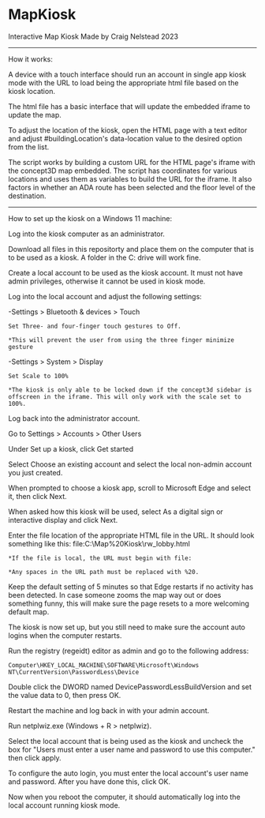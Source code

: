 # MapKiosk
Interactive Map Kiosk
Made by Craig Nelstead 2023

******

How it works:

A device with a touch interface should run an account in single app kiosk mode
with the URL to load being the appropriate html file based on the kiosk 
location. 

The html file has a basic interface that will update the embedded iframe
to update the map.

To adjust the location of the kiosk, open the HTML page with a text editor and 
adjust #buildingLocation's data-location value to the desired option from the 
list.

The script works by building a custom URL for the HTML page's iframe with 
the concept3D map embedded. The script has coordinates for various locations 
and uses them as variables to build the URL for the iframe. It also factors in
whether an ADA route has been selected and the floor level of the destination.

******

How to set up the kiosk on a Windows 11 machine:

Log into the kiosk computer as an administrator.

Download all files in this repositorty and place them on the computer that is to
be used as a kiosk. A folder in the C: drive will work fine.

Create a local account to be used as the kiosk account. It must not have admin
privileges, otherwise it cannot be used in kiosk mode.

Log into the local account and adjust the following settings:

-Settings > Bluetooth & devices > Touch

    Set Three- and four-finger touch gestures to Off.

    *This will prevent the user from using the three finger minimize gesture

-Settings > System > Display

    Set Scale to 100%

    *The kiosk is only able to be locked down if the concept3d sidebar is
    offscreen in the iframe. This will only work with the scale set to 100%.

Log back into the administrator account.

Go to Settings > Accounts > Other Users

Under Set up a kiosk, click Get started

Select Choose an existing account and select the local non-admin account you 
just created.

When prompted to choose a kiosk app, scroll to Microsoft Edge and select it, 
then click Next.

When asked how this kiosk will be used, select As a digital sign or interactive
display and click Next.

Enter the file location of the appropriate HTML file in the URL. It should look
something like this:
    file:C:\Map%20Kiosk\rw_lobby.html

    *If the file is local, the URL must begin with file:

    *Any spaces in the URL path must be replaced with %20.

Keep the default setting of 5 minutes so that Edge restarts if no activity has
been detected. In case someone zooms the map way out or does something funny,
this will make sure the page resets to a more welcoming default map.

The kiosk is now set up, but you still need to make sure the account auto logins
when the computer restarts.

Run the registry (regeidt) editor as admin and go to the following address:

    Computer\HKEY_LOCAL_MACHINE\SOFTWARE\Microsoft\Windows NT\CurrentVersion\PasswordLess\Device

Double click the DWORD named DevicePasswordLessBuildVersion and set the value
data to 0, then press OK.

Restart the machine and log back in with your admin account.

Run netplwiz.exe (Windows + R > netplwiz).

Select the local account that is being used as the kiosk and uncheck the box
for "Users must enter a user name and password to use this computer." then click
apply.

To configure the auto login, you must enter the local account's user name and
password. After you have done this, click OK.

Now when you reboot the computer, it should automatically log into the local 
account running kiosk mode.